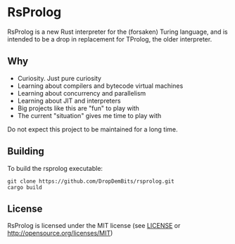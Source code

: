 # RsProlog

RsProlog is a new Rust interpreter for the (forsaken) Turing language, and is
intended to be a drop in replacement for TProlog, the older interpreter.


## Why

- Curiosity. Just pure curiosity
- Learning about compilers and bytecode virtual machines
- Learning about concurrency and parallelism
- Learning about JIT and interpreters
- Big projects like this are "fun" to play with
- The current "situation" gives me time to play with

Do not expect this project to be maintained for a long time.


## Building

To build the rsprolog executable:
```
git clone https://github.com/DropDemBits/rsprolog.git
cargo build
```

## License

RsProlog is licensed under the MIT license (see [LICENSE](LICENSE) or http://opensource.org/licenses/MIT)
